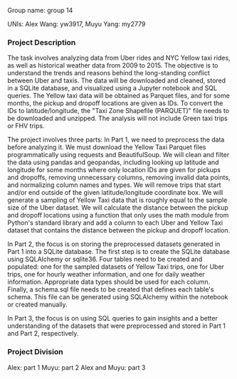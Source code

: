 Group name: group 14

UNIs: Alex Wang: yw3917, Muyu Yang: my2779
### Project Description
The task involves analyzing data from Uber rides and NYC Yellow taxi rides, as well as historical weather data from 2009 to 2015. The objective is to understand the trends and reasons behind the long-standing conflict between Uber and taxis. The data will be downloaded and cleaned, stored in a SQLite database, and visualized using a Jupyter notebook and SQL queries. The Yellow taxi data will be obtained as Parquet files, and for some months, the pickup and dropoff locations are given as IDs. To convert the IDs to latitude/longitude, the "Taxi Zone Shapefile (PARQUET)" file needs to be downloaded and unzipped. The analysis will not include Green taxi trips or FHV trips.

The project involves three parts:
In Part 1, we need to preprocess the data before analyzing it. We must download the Yellow Taxi Parquet files programmatically using requests and BeautifulSoup. We will clean and filter the data using pandas and geopandas, including looking up latitude and longitude for some months where only location IDs are given for pickups and dropoffs, removing unnecessary columns, removing invalid data points, and normalizing column names and types. We will remove trips that start and/or end outside of the given latitude/longitude coordinate box. We will generate a sampling of Yellow Taxi data that is roughly equal to the sample size of the Uber dataset. We will calculate the distance between the pickup and dropoff locations using a function that only uses the math module from Python's standard library and add a column to each Uber and Yellow Taxi dataset that contains the distance between the pickup and dropoff location.

In Part 2, the focus is on storing the preprocessed datasets generated in Part 1 into a SQLite database. The first step is to create the SQLite database using SQLAlchemy or sqlite36. Four tables need to be created and populated: one for the sampled datasets of Yellow Taxi trips, one for Uber trips, one for hourly weather information, and one for daily weather information. Appropriate data types should be used for each column. Finally, a schema.sql file needs to be created that defines each table's schema. This file can be generated using SQLAlchemy within the notebook or created manually.

In Part 3, the focus is on using SQL queries to gain insights and a better understanding of the datasets that were preprocessed and stored in Part 1 and Part 2, respectively.

### Project Division
Alex: part 1
Muyu: part 2
Alex and Muyu: part 3
